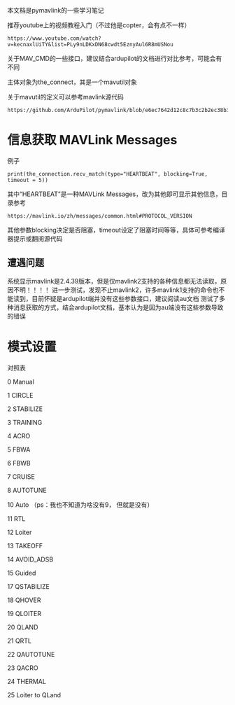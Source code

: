 本文档是pymavlink的一些学习笔记

推荐youtube上的视频教程入门（不过他是copter，会有点不一样）

    https://www.youtube.com/watch?v=kecnaxlUiTY&list=PLy9nLDKxDN68cwdt5EznyAul6R8mUSNou
    
关于MAV_CMD的一些接口，建议结合ardupilot的文档进行对比参考，可能会有不同

主体对象为the_connect，其是一个mavutil对象

关于mavutil的定义可以参考mavlink源代码

    https://github.com/ArduPilot/pymavlink/blob/e6ec7642d12c8c7b3c2b2ec38b38972314bdd895/mavutil.py#L505

# 信息获取 MAVLink Messages

例子

    print(the_connection.recv_match(type="HEARTBEAT", blocking=True, timeout = 5))

其中“HEARTBEAT”是一种MAVLink Messages，改为其他即可显示其他信息，目录参考

    https://mavlink.io/zh/messages/common.html#PROTOCOL_VERSION

其他参数blocking决定是否阻塞，timeout设定了阻塞时间等等，具体可参考编译器提示或翻阅源代码

## 遭遇问题

系统显示mavlink是2.4.39版本，但是仅mavlink2支持的各种信息都无法读取，原因不明！！！！
进一步测试，发现不止mavlink2，许多mavlink1支持的命令也不能读到，目前怀疑是ardupilot端并没有这些参数接口，建议阅读au文档
测试了多种消息获取的方式，结合ardupilot文档，基本认为是因为au端没有这些参数导致的错误

# 模式设置
对照表

0  Manual

1  CIRCLE

2  STABILIZE

3  TRAINING

4  ACRO

5  FBWA

6  FBWB

7  CRUISE

8  AUTOTUNE 

10 Auto  （ps：我也不知道为啥没有9， 但就是没有）

11 RTL

12 Loiter

13 TAKEOFF

14 AVOID_ADSB

15 Guided

17 QSTABILIZE

18 QHOVER

19 QLOITER

20 QLAND

21 QRTL

22 QAUTOTUNE

23 QACRO

24 THERMAL

25 Loiter to QLand

